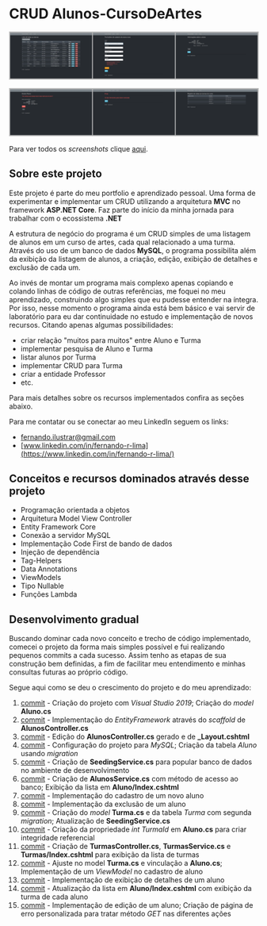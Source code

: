 # CRUD Alunos-CursoDeArtes
![](screenshot1.png)

![](screenshot2.png)


Para ver todos os *screenshots* clique [aqui](https://www.dropbox.com/sh/odl0gw23x9ll6ig/AAB6KVTyeI5lS109OpLChEZFa?dl=0).

## Sobre este projeto
Este projeto é parte do meu portfolio e aprendizado pessoal. Uma forma de experimentar e implementar um CRUD utilizando a arquitetura **MVC** no framework **ASP.NET Core**.
Faz parte do início da minha jornada para trabalhar com o ecossistema **.NET**

A estrutura de negócio do programa é um CRUD simples de uma listagem de alunos em um curso de artes, cada qual relacionado a uma turma.
Através do uso de um banco de dados **MySQL**, o programa possibilita além da exibição da listagem de alunos, a criação, edição, exibição de detalhes e exclusão de cada um.

Ao invés de montar um programa mais complexo apenas copiando e colando linhas de código de outras referências, me foquei no meu aprendizado, construindo algo simples que eu pudesse entender na íntegra. Por isso, nesse momento o programa ainda está bem básico e  vai servir de laboratório para eu dar continuidade no estudo e implementação de novos recursos. Citando apenas algumas possibilidades:
- criar relação "muitos para muitos" entre Aluno e Turma
- implementar pesquisa de Aluno e Turma
- listar alunos por Turma
- implementar CRUD para Turma
- criar a entidade Professor 
- etc.

Para mais detalhes sobre os recursos implementados confira as seções abaixo.

Para me contatar ou se conectar ao meu LinkedIn seguem os links:
* [fernando.ilustrar@gmail.com](mailto:fernando.ilustrar@gmail.com)
* [www.linkedin.com/in/fernando-r-lima](https://www.linkedin.com/in/fernando-r-lima/)

## Conceitos e recursos dominados através desse projeto

- Programação orientada a objetos
- Arquitetura Model View Controller
- Entity Framework Core
- Conexão a servidor MySQL
- Implementação Code First de bando de dados
- Injeção de dependência
- Tag-Helpers
- Data Annotations
- ViewModels
- Tipo Nullable
- Funções Lambda

## Desenvolvimento gradual 
Buscando dominar cada novo conceito e trecho de código implementado, comecei o projeto da forma mais simples possível e fui realizando pequenos commits a cada sucesso. Assim tenho as etapas de sua construção bem definidas, a fim de facilitar meu entendimento e minhas consultas futuras ao próprio código.

Segue aqui como se deu o crescimento do projeto e do meu aprendizado:
1. [commit](https://github.com/fernando-r-lima/portfolio-CRUD_ALUNOS/commit/cf58b2ea1a9f662aba69d75949523bb6b3f312f4) - Criação do projeto com *Visual Studio 2019*; Criação do *model* **Aluno.cs** 
2. [commit](https://github.com/fernando-r-lima/portfolio-CRUD_ALUNOS/commit/bee1410a2e253ffba6dbe3f1845b4e8f0f14bd3d) - Implementação do *EntityFramework* através do *scaffold* de **AlunosController.cs**
3. [commit](https://github.com/fernando-r-lima/portfolio-CRUD_ALUNOS/commit/7035e887688a2b1cddaf98fa08808dc584908089) - Edição do **AlunosController.cs** gerado e de **\_Layout.cshtml**
4.  [commit](https://github.com/fernando-r-lima/portfolio-CRUD_ALUNOS/commit/105f84c2a3890bfe9d38f40a957b6428d1a3655b) - Configuração do projeto para *MySQL*; Criação da tabela *Aluno* usando *migration* 
5. [commit](https://github.com/fernando-r-lima/portfolio-CRUD_ALUNOS/commit/e71a2e713714fbf78391a12acc5311cfb75d20b4) - Criação de **SeedingService.cs** para popular banco de dados no ambiente de desenvolvimento 
6.  [commit](https://github.com/fernando-r-lima/portfolio-CRUD_ALUNOS/commit/63f2234fcb26ef750bed3b8ca4e0f5b864fcc8c5) - Criação de **AlunosService.cs** com método de acesso ao banco; Exibição da lista em **Aluno/Index.cshtml** 
7. [commit](https://github.com/fernando-r-lima/portfolio-CRUD_ALUNOS/commit/74402c2d80009ffa5a0de7a46018185843265349) - Implementação do cadastro de um novo aluno 
8. [commit](https://github.com/fernando-r-lima/portfolio-CRUD_ALUNOS/commit/68fa34e46805415e0d79b20efaf08f6aefcba638) - Implementação da exclusão de um aluno 
9. [commit](https://github.com/fernando-r-lima/portfolio-CRUD_ALUNOS/commit/ff0283ef404fe948ef26ba02812dbd2b318497ea) - Criação do *model* **Turma.cs** e da tabela *Turma* com segunda *migration*; Atualização de **SeedingService.cs**
10. [commit](https://github.com/fernando-r-lima/portfolio-CRUD_ALUNOS/commit/55973898da449e80a63aa8fa1194e3973eeb875e) - Criação da propriedade *int TurmaId* em **Aluno.cs** para criar integridade referencial
11. [commit](https://github.com/fernando-r-lima/portfolio-CRUD_ALUNOS/commit/2b2e80df9fa0c45bccae91a4ec9b33685400a9a1) - Criação de **TurmasController.cs**, **TurmasService.cs** e **Turmas/Index.cshtml** para exibição da lista de turmas 
12. [commit](https://github.com/fernando-r-lima/portfolio-CRUD_ALUNOS/commit/f8b434842a7e3ba096c54e26157929ec3b4a1fd8) - Ajuste no model **Turma.cs** e vinculação a **Aluno.cs**; Implementação de um *ViewModel* no cadastro de aluno 
13. [commit](https://github.com/fernando-r-lima/portfolio-CRUD_ALUNOS/commit/91b480611d80b997258808a676600cf3c9d88dd0) - Implementação de exibição de detalhes de um aluno 
14. [commit](https://github.com/fernando-r-lima/portfolio-CRUD_ALUNOS/commit/0863adf8e0690e2330366573b852ddb810e3be86) - Atualização da lista em **Aluno/Index.cshtml** com exibição da turma de cada aluno 
15. [commit](https://github.com/fernando-r-lima/portfolio-CRUD_ALUNOS/commit/71b23747df8fb7d4910324583928c41c3dfe6705) - Implementação de edição de um aluno; Criação de página de erro personalizada para tratar método *GET* nas diferentes ações 

